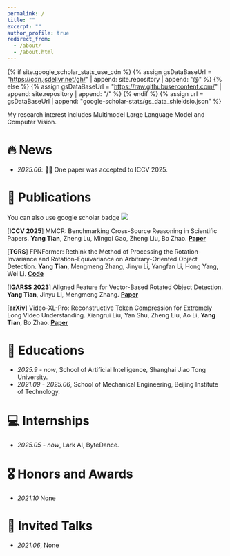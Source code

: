 ```yaml
---
permalink: /
title: ""
excerpt: ""
author_profile: true
redirect_from: 
  - /about/
  - /about.html
---
```


{% if site.google_scholar_stats_use_cdn %}
{% assign gsDataBaseUrl = "https://cdn.jsdelivr.net/gh/" | append: site.repository | append: "@" %}
{% else %}
{% assign gsDataBaseUrl = "https://raw.githubusercontent.com/" | append: site.repository | append: "/" %}
{% endif %}
{% assign url = gsDataBaseUrl | append: "google-scholar-stats/gs_data_shieldsio.json" %}

<span class='anchor' id='about-me'></span>


My research interest includes Multimodel Large Language Model and Computer Vision.


# 🔥 News
- *2025.06*: 🎉🎉 One paper was accepted to ICCV 2025.

# 📝 Publications 
You can also use google scholar badge <a href='https://scholar.google.com/citations?user=DwterwUAAAAJ'><img src="https://img.shields.io/endpoint?url={{ url | url_encode }}&logo=Google%20Scholar&labelColor=f6f6f6&color=9cf&style=flat&label=citations"></a>

[**ICCV 2025**] MMCR: Benchmarking Cross-Source Reasoning in Scientific Papers. **Yang Tian**, Zheng Lu, Mingqi Gao, Zheng Liu, Bo Zhao. [**Paper**](https://arxiv.org/abs/2503.16856)

[**TGRS**] FPNFormer: Rethink the Method of Processing the Rotation-Invariance and Rotation-Equivariance on Arbitrary-Oriented Object Detection. **Yang Tian**, Mengmeng Zhang, Jinyu Li, Yangfan Li, Hong Yang, Wei Li. [**Code**](https://github.com/yangtian6781/FPNFormer)

[**IGARSS 2023**] Aligned Feature for Vector-Based Rotated Object Detection. **Yang Tian**, Jinyu Li, Mengmeng Zhang. [**Paper**](https://ieeexplore.ieee.org/document/10283200)

[**arXiv**] Video-XL-Pro: Reconstructive Token Compression for Extremely Long Video Understanding. Xiangrui Liu, Yan Shu, Zheng Liu, Ao Li, **Yang Tian**, Bo Zhao. [**Paper**](https://arxiv.org/pdf/2503.18478)

# 📖 Educations
- *2025.9 - now*, School of Artificial Intelligence, Shanghai Jiao Tong University.
- *2021.09 - 2025.06*, School of Mechanical Engineering, Beijing Institute of Technology.

# 💻 Internships
- *2025.05 - now*, Lark AI, ByteDance.

# 🎖 Honors and Awards
- *2021.10* None

# 💬 Invited Talks
- *2021.06*, None

